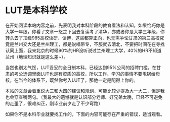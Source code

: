 # LUT是本科学校

在开始阅读本站内容之前，先表明我对本科阶段的教育看法和认知，如果恰巧你是大学一年级，你看了文章一怒之下回去复读考了清华，亦或者你是大学三年级，你转头去了顶级985高校读研、读博，这些都算正向，也无需争论甘肃的第三高校究竟是兰州交大还是兰州理工，都是说唱带专，不服就去清北，不要把时间花在寻找认同上面，我来北京的时候90%的HR没听说过兰州理工大学，40%的HR不知道兰州（地理知识就是这么差~）。

当然也别太气馁，LUT妥妥的全日制本科，已经达到95%公司的招聘门槛，在甘肃的考公选调里面LUT也是有资质的高校，所以工作、学习的事情不要甩锅给母校，在当今的体系下，既然你考入LUT了，那他一定是配得上你的。

本站的文章会着重说大三和大四的建议和规划，可能比较少提及大一大二，但是我也会穿查嘴两句。（我最大的遗憾就是认识部分老师、好兄弟太晚，已经不可避免的走歪了，很难纠正，刚毕业前夕走了不少弯路）

如果你不是本科毕业就要找工作的，下面的内容可能存在严重的错误，适当观看。